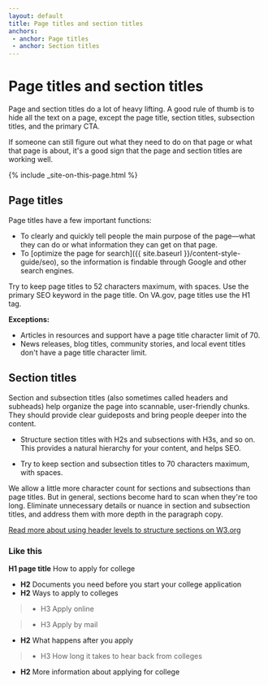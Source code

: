 ```yaml
---
layout: default
title: Page titles and section titles
anchors:
 - anchor: Page titles
 - anchor: Section titles
---
```


# Page titles and section titles

Page and section titles do a lot of heavy lifting. A good rule of thumb is to hide all the text on a page, except the page title, section titles, subsection titles, and the primary CTA. 

If someone can still figure out what they need to do on that page or what that page is about, it's a good sign that the page and section titles are working well.  

{% include _site-on-this-page.html %}


## Page titles 

Page titles have a few important functions: 

- To clearly and quickly tell people the main purpose of the page—what they can do or what information they can get on that page.
- To [optimize the page for search]({{ site.baseurl }}/content-style-guide/seo), so the information is findable through Google and other search engines. 

Try to keep page titles to 52 characters maximum, with spaces. Use the primary SEO keyword in the page title. On VA.gov, page titles use the H1 tag.

**Exceptions:**

- Articles in resources and support have a page title character limit of 70. 
- News releases, blog titles, community stories, and local event titles don't have a page title character limit. 




## Section titles

Section and subsection titles (also sometimes called headers and subheads) help organize the page into scannable, user-friendly chunks. They should provide clear guideposts and bring people deeper into the content. 

- Structure section titles with H2s and subsections with H3s, and so on. This provides a natural hierarchy for your content, and helps SEO.

- Try to keep section and subsection titles to 70 characters maximum, with spaces. 

We allow a little more character count for sections and subsections than page titles. But in general, sections become hard to scan when they're too long. Eliminate unnecessary details or nuance in section and subsection titles, and address them with more depth in the paragraph copy.

[Read more about using header levels to structure sections on W3.org](https://www.w3.org/WAI/tutorials/page-structure/headings/)

<div class="do-dont">
<div class="do-dont__do">
<h3 class="do-dont__heading">Like this</h3>
<div class="do-dont__content" markdown="1">



**H1 page title** How to apply for college

- **H2** Documents you need before you start your college application
- **H2** Ways to apply to colleges 

> - H3 Apply online 

> - H3 Apply by mail 

- **H2** What happens after you apply

> - H3 How long it takes to hear back from colleges 

- **H2** More information about applying for college 

</div>
</div>
</div>
